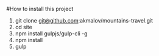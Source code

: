 #How to install this project

1. git clone git@github.com:akmalov/mountains-travel.git
2. cd site
3. npm install gulpjs/gulp-cli -g
4. npm install
5. gulp
